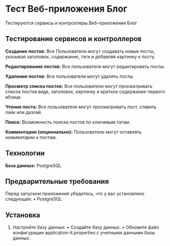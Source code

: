# Тест Веб-приложения Блог

Тестируются сервисы и контроллеры Веб-приложения Блог

## Тестирование сервисов и контроллеров

**Создание постов:** Все Пользователи могут создавать новые посты, указывая заголовок, содержание, тэги и добавляя картинку к посту.

**Редактирование постов:** Все пользователи могут редактировать посты.

**Удаление постов:** Все пользователи могут удалять посты.

**Просмотр списка постов:** Все пользователи могут просматривать список постов видя, заголовок, картинку и краткое содержание первого абзаца.

**Чтение поста:** Все пользователи могут просматривать пост, ставить лайк или дазлай.

**Поиск:** Возможность поиска постов по ключевым тэгам.

**Комментарии (опционально):** Пользователи могут оставлять комментарии к постам.


## Технологии
**База данных:** PostgreSQL

## Предварительные требования

Перед запуском приложения убедитесь, что у вас установлено следующее:
• PostgreSQL

## Установка
1. Настройте базу данных:
    • Создайте базу данных.
    • Обновите файл конфигурации application-it.properties с учетными данными базы данных.

